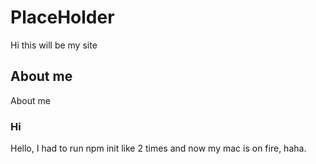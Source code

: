 # PlaceHolder

Hi this will be my site

## About me

About me

### Hi

Hello, I had to run npm init like 2 times and now my mac is on fire, haha.